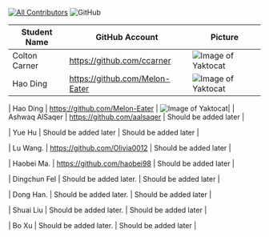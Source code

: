 
<!-- ALL-CONTRIBUTORS-BADGE:START - Do not remove or modify this section -->
[![All Contributors](https://img.shields.io/badge/all_contributors-10-orange.svg?style=flat-square)](#contributors-)
![GitHub](https://img.shields.io/github/license/ccarner/SWEN90013-2020-ID)
<!-- ALL-CONTRIBUTORS-BADGE:END -->

| Student Name  | GitHub Account| Picture |
| ------------- | ------------- | ------------- |
| Colton Carner | https://github.com/ccarner   | ![Image of Yaktocat](https://github.com/ccarner/SWEN90013-2020-ID/blob/master/Contributors/Contributors.pic/Colton%20Carner.jpg) |
| Hao Ding      | https://github.com/Melon-Eater  | ![Image of Yaktocat](https://github.com/ccarner/SWEN90013-2020-ID/blob/master/Contributors/Contributors.pic/Hao%20Ding.jpg)|

| Hao Ding      | https://github.com/Melon-Eater  | ![Image of Yaktocat](https://github.com/ccarner/SWEN90013-2020-ID/blob/master/Contributors/Contributors.pic/Hao%20Ding.jpg)|
| Ashwaq AlSaqer | https://github.com/aalsaqer   | Should be added later  |

| Yue Hu        | Should be added later | Should be added later |

| Lu Wang.      | https://github.com/Olivia0012  | Should be added later |

| Haobei Ma.    | https://github.com/haobei98  | Should be added later |

| Dingchun FeI  | Should be added later.       | Should be added later |

| Dong Han.     | Should be added later.     | Should be added later |

| Shuai Liu    | Should be added later.     | Should be added later |

| Bo Xu   | Should be added later.     | Should be added later |

